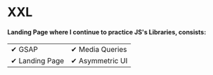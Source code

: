 # XXL

#### Landing Page where I continue to practice JS's Libraries, consists:  

<table border="0">
 <tr>
    <td>✔ GSAP</td>
    <td>✔ Media Queries</td>
 </tr>
 <tr>
    <td>✔ Landing Page</td>
    <td>✔ Asymmetric UI</td>
 </tr>
</table>
